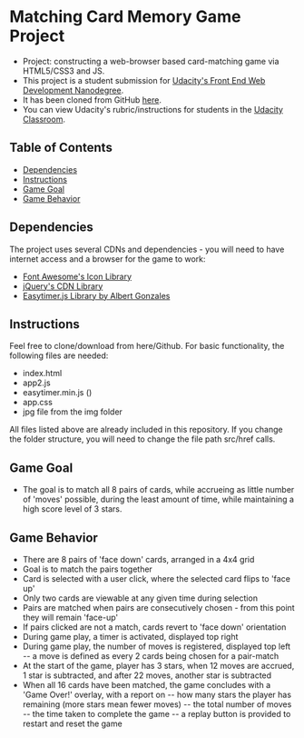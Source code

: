 # Matching Card Memory Game Project

- Project: constructing a web-browser based card-matching game via HTML5/CSS3 and JS.
- This project is a student submission for [Udacity's Front End Web Development Nanodegree](https://www.udacity.com/course/front-end-web-developer-nanodegree--nd001).
- It has been cloned from GitHub [here](https://github.com/udacity/fend-project-memory-game).
- You can view Udacity's rubric/instructions for students in the [Udacity Classroom](https://classroom.udacity.com/me).


## Table of Contents

- [Dependencies](#dependencies)
- [Instructions](#instructions)
- [Game Goal](#gamegoal)
- [Game Behavior](#gamebehavior)



## Dependencies
The project uses several CDNs and dependencies - you will need to have internet access and a browser for the game to work:
- [Font Awesome's Icon Library](https://fontawesome.com/v4.7.0/get-started/)
- [jQuery's CDN Library](https://code.jquery.com/jquery/)
- [Easytimer.js Library by Albert Gonzales](https://github.com/albert-gonzalez/easytimer.js/)


## Instructions

Feel free to clone/download from here/Github.
For basic functionality, the following files are needed:
- index.html
- app2.js
- easytimer.min.js ()
- app.css
- jpg file from the img folder

All files listed above are already included in this repository.
If you change the folder structure, you will need to change the file path src/href calls.

## <a name="gamegoal"></a>Game Goal
- The goal is to match all 8 pairs of cards, while accrueing as little number of 'moves' possible, during the least amount of time, while maintaining a high score level of 3 stars.

## <a name="gamebehavior"></a>Game Behavior
- There are 8 pairs of 'face down' cards, arranged in a 4x4 grid
- Goal is to match the pairs together
- Card is selected with a user click, where the selected card flips to 'face up'
- Only two cards are viewable at any given time during selection
- Pairs are matched when pairs are consecutively chosen - from this point they will remain 'face-up'
- If pairs clicked are not a match, cards revert to 'face down' orientation
- During game play, a timer is activated, displayed top right
- During game play, the number of moves is registered, displayed top left
  -- a move is defined as every 2 cards being chosen for a pair-match
- At the start of the game, player has 3 stars, when 12 moves are accrued, 1 star is subtracted, and after 22 moves, another star is subtracted
- When all 16 cards have been matched, the game concludes with a 'Game Over!' overlay, with a report on
  -- how many stars the player has remaining (more stars mean fewer moves)
  -- the total number of moves
  -- the time taken to complete the game
  -- a replay button is provided to restart and reset the game




